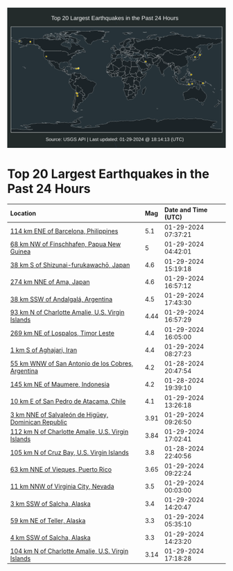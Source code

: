 ![Map](./map.png)

# Top 20 Largest Earthquakes in the Past 24 Hours

| Location | Mag | Date and Time (UTC) |
|:---|:---|:---|
| [114 km ENE of Barcelona, Philippines](https://earthquake.usgs.gov/earthquakes/eventpage/us7000lunx) | 5.1 | 01-29-2024 07:37:21 |
| [68 km NW of Finschhafen, Papua New Guinea](https://earthquake.usgs.gov/earthquakes/eventpage/us7000lunc) | 5 | 01-29-2024 04:42:01 |
| [38 km S of Shizunai-furukawachō, Japan](https://earthquake.usgs.gov/earthquakes/eventpage/us7000luqg) | 4.6 | 01-29-2024 15:19:18 |
| [274 km NNE of Ama, Japan](https://earthquake.usgs.gov/earthquakes/eventpage/us7000lus7) | 4.6 | 01-29-2024 16:57:12 |
| [38 km SSW of Andalgalá, Argentina](https://earthquake.usgs.gov/earthquakes/eventpage/us7000lush) | 4.5 | 01-29-2024 17:43:30 |
| [93 km N of Charlotte Amalie, U.S. Virgin Islands](https://earthquake.usgs.gov/earthquakes/eventpage/pr2024029002) | 4.44 | 01-29-2024 16:57:29 |
| [269 km NE of Lospalos, Timor Leste](https://earthquake.usgs.gov/earthquakes/eventpage/us7000luqp) | 4.4 | 01-29-2024 16:05:00 |
| [1 km S of Aghajari, Iran](https://earthquake.usgs.gov/earthquakes/eventpage/us7000lup1) | 4.4 | 01-29-2024 08:27:23 |
| [55 km WNW of San Antonio de los Cobres, Argentina](https://earthquake.usgs.gov/earthquakes/eventpage/us7000lult) | 4.2 | 01-28-2024 20:47:54 |
| [145 km NE of Maumere, Indonesia](https://earthquake.usgs.gov/earthquakes/eventpage/us7000luli) | 4.2 | 01-28-2024 19:39:10 |
| [10 km E of San Pedro de Atacama, Chile](https://earthquake.usgs.gov/earthquakes/eventpage/us7000lupw) | 4.1 | 01-29-2024 13:26:18 |
| [3 km NNE of Salvaleón de Higüey, Dominican Republic](https://earthquake.usgs.gov/earthquakes/eventpage/pr2024029000) | 3.91 | 01-29-2024 09:26:50 |
| [112 km N of Charlotte Amalie, U.S. Virgin Islands](https://earthquake.usgs.gov/earthquakes/eventpage/pr2024029003) | 3.84 | 01-29-2024 17:02:41 |
| [105 km N of Cruz Bay, U.S. Virgin Islands](https://earthquake.usgs.gov/earthquakes/eventpage/pr2024028001) | 3.8 | 01-28-2024 22:40:56 |
| [63 km NNE of Vieques, Puerto Rico](https://earthquake.usgs.gov/earthquakes/eventpage/pr2024029001) | 3.65 | 01-29-2024 09:22:24 |
| [11 km NNW of Virginia City, Nevada](https://earthquake.usgs.gov/earthquakes/eventpage/nn00872549) | 3.5 | 01-29-2024 00:03:00 |
| [3 km SSW of Salcha, Alaska](https://earthquake.usgs.gov/earthquakes/eventpage/ak0241c71is1) | 3.4 | 01-29-2024 14:20:47 |
| [59 km NE of Teller, Alaska](https://earthquake.usgs.gov/earthquakes/eventpage/us7000lunh) | 3.3 | 01-29-2024 05:35:10 |
| [4 km SSW of Salcha, Alaska](https://earthquake.usgs.gov/earthquakes/eventpage/us7000luq5) | 3.3 | 01-29-2024 14:23:20 |
| [104 km N of Charlotte Amalie, U.S. Virgin Islands](https://earthquake.usgs.gov/earthquakes/eventpage/pr71438058) | 3.14 | 01-29-2024 17:18:28 |
